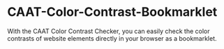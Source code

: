 # CAAT-Color-Contrast-Bookmarklet
With the CAAT Color Contrast Checker, you can easily check the color contrasts of website elements directly in your browser as a bookmarklet.
